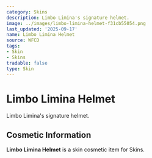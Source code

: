 ```yaml
---
category: Skins
description: Limbo Limina's signature helmet.
image: ../images/limbo-limina-helmet-f31cb55054.png
last_updated: '2025-09-17'
name: Limbo Limina Helmet
source: WFCD
tags:
- Skin
- Skins
tradable: false
type: Skin
---
```


# Limbo Limina Helmet

Limbo Limina's signature helmet.

## Cosmetic Information

**Limbo Limina Helmet** is a skin cosmetic item for Skins.

